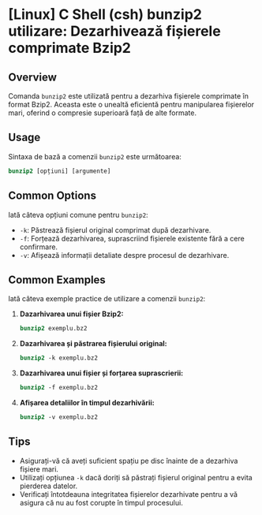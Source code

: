 # [Linux] C Shell (csh) bunzip2 utilizare: Dezarhivează fișierele comprimate Bzip2

## Overview
Comanda `bunzip2` este utilizată pentru a dezarhiva fișierele comprimate în format Bzip2. Aceasta este o unealtă eficientă pentru manipularea fișierelor mari, oferind o compresie superioară față de alte formate.

## Usage
Sintaxa de bază a comenzii `bunzip2` este următoarea:

```csh
bunzip2 [opțiuni] [argumente]
```

## Common Options
Iată câteva opțiuni comune pentru `bunzip2`:

- `-k`: Păstrează fișierul original comprimat după dezarhivare.
- `-f`: Forțează dezarhivarea, suprascriind fișierele existente fără a cere confirmare.
- `-v`: Afișează informații detaliate despre procesul de dezarhivare.

## Common Examples
Iată câteva exemple practice de utilizare a comenzii `bunzip2`:

1. **Dazarhivarea unui fișier Bzip2:**
   ```csh
   bunzip2 exemplu.bz2
   ```

2. **Dazarhivarea și păstrarea fișierului original:**
   ```csh
   bunzip2 -k exemplu.bz2
   ```

3. **Dazarhivarea unui fișier și forțarea suprascrierii:**
   ```csh
   bunzip2 -f exemplu.bz2
   ```

4. **Afișarea detaliilor în timpul dezarhivării:**
   ```csh
   bunzip2 -v exemplu.bz2
   ```

## Tips
- Asigurați-vă că aveți suficient spațiu pe disc înainte de a dezarhiva fișiere mari.
- Utilizați opțiunea `-k` dacă doriți să păstrați fișierul original pentru a evita pierderea datelor.
- Verificați întotdeauna integritatea fișierelor dezarhivate pentru a vă asigura că nu au fost corupte în timpul procesului.